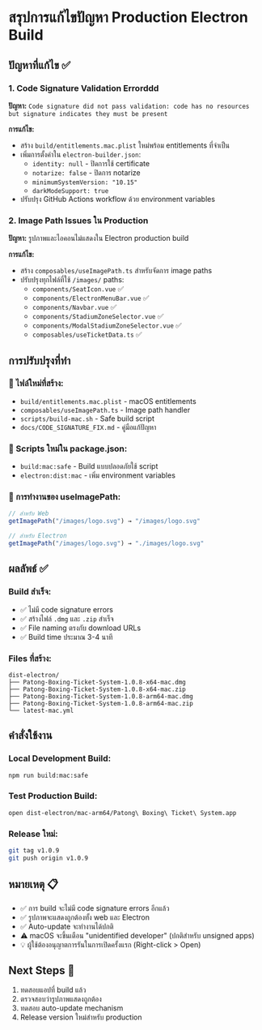 # สรุปการแก้ไขปัญหา Production Electron Build

## ปัญหาที่แก้ไข ✅

### 1. Code Signature Validation Errorddd
**ปัญหา:** `Code signature did not pass validation: code has no resources but signature indicates they must be present`

**การแก้ไข:**
- สร้าง `build/entitlements.mac.plist` ใหม่พร้อม entitlements ที่จำเป็น
- เพิ่มการตั้งค่าใน `electron-builder.json`:
  - `identity: null` - ปิดการใช้ certificate
  - `notarize: false` - ปิดการ notarize
  - `minimumSystemVersion: "10.15"`
  - `darkModeSupport: true`
- ปรับปรุง GitHub Actions workflow ด้วย environment variables

### 2. Image Path Issues ใน Production
**ปัญหา:** รูปภาพและไอคอนไม่แสดงใน Electron production build

**การแก้ไข:**
- สร้าง `composables/useImagePath.ts` สำหรับจัดการ image paths
- ปรับปรุงทุกไฟล์ที่ใช้ `/images/` paths:
  - `components/SeatIcon.vue` ✅
  - `components/ElectronMenuBar.vue` ✅ 
  - `components/Navbar.vue` ✅
  - `components/StadiumZoneSelector.vue` ✅
  - `components/ModalStadiumZoneSelector.vue` ✅
  - `composables/useTicketData.ts` ✅

## การปรับปรุงที่ทำ

### 🔧 ไฟล์ใหม่ที่สร้าง:
- `build/entitlements.mac.plist` - macOS entitlements
- `composables/useImagePath.ts` - Image path handler
- `scripts/build-mac.sh` - Safe build script
- `docs/CODE_SIGNATURE_FIX.md` - คู่มือแก้ปัญหา

### 📝 Scripts ใหม่ใน package.json:
- `build:mac:safe` - Build แบบปลอดภัยใช้ script
- `electron:dist:mac` - เพิ่ม environment variables

### 🎯 การทำงานของ useImagePath:
```typescript
// สำหรับ Web
getImagePath("/images/logo.svg") → "/images/logo.svg"

// สำหรับ Electron
getImagePath("/images/logo.svg") → "./images/logo.svg"
```

## ผลลัพธ์ ✅

### Build สำเร็จ:
- ✅ ไม่มี code signature errors
- ✅ สร้างไฟล์ `.dmg` และ `.zip` สำเร็จ
- ✅ File naming ตรงกับ download URLs
- ✅ Build time ประมาณ 3-4 นาที

### Files ที่สร้าง:
```
dist-electron/
├── Patong-Boxing-Ticket-System-1.0.8-x64-mac.dmg
├── Patong-Boxing-Ticket-System-1.0.8-x64-mac.zip  
├── Patong-Boxing-Ticket-System-1.0.8-arm64-mac.dmg
├── Patong-Boxing-Ticket-System-1.0.8-arm64-mac.zip
└── latest-mac.yml
```

## คำสั่งใช้งาน

### Local Development Build:
```bash
npm run build:mac:safe
```

### Test Production Build:
```bash
open dist-electron/mac-arm64/Patong\ Boxing\ Ticket\ System.app
```

### Release ใหม่:
```bash
git tag v1.0.9
git push origin v1.0.9
```

## หมายเหตุ 📋

- ✅ การ build จะไม่มี code signature errors อีกแล้ว
- ✅ รูปภาพจะแสดงถูกต้องทั้ง web และ Electron
- ✅ Auto-update จะทำงานได้ปกติ
- ⚠️ macOS จะขึ้นเตือน "unidentified developer" (ปกติสำหรับ unsigned apps)
- 💡 ผู้ใช้ต้องอนุญาตการรันในการเปิดครั้งแรก (Right-click > Open)

## Next Steps 🚀

1. ทดสอบแอปที่ build แล้ว
2. ตรวจสอบว่ารูปภาพแสดงถูกต้อง  
3. ทดสอบ auto-update mechanism
4. Release version ใหม่สำหรับ production
